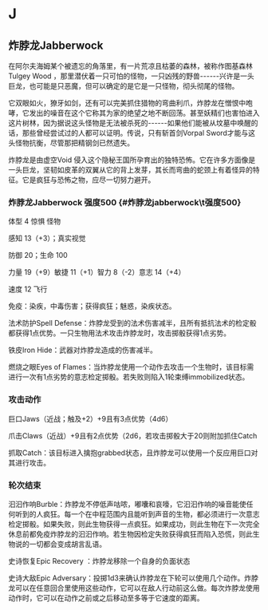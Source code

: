# J

## 炸脖龙Jabberwock

在阿尔夫海姆某个被遗忘的角落里，有一片荒凉且枯萎的森林，被称作图基森林Tulgey
Wood
，那里潜伏着一只可怕的怪物，一只凶残的野兽------兴许是一头巨龙，也可能是只恶魔，但可以确定的是它是一只怪物，彻头彻尾的怪物。

它双眼如火，獠牙如剑，还有可以完美抓住猎物的弯曲利爪，炸脖龙在憎恨中咆哮，它发出的噪音在这个它称其为家的绝望之地不断回荡。甚至妖精们也害怕进入这片树林，因为据说这头怪物是无法被杀死的------如果他们能被从坟墓中唤醒的话，那些曾经尝试过的人都可以证明。传说，只有斩首剑Vorpal
Sword才能与这头怪物抗衡，尽管那把精钢剑已然遗失。

炸脖龙是由虚空Void
侵入这个隐秘王国所孕育出的独特恐怖。它在许多方面像是一头巨龙，坚韧如皮革的双翼从它的背上发芽，其长而弯曲的蛇颈上有着怪异的特征。它是疯狂与恐怖之物，应尽一切努力避开。

### 炸脖龙Jabberwock 强度500 {#炸脖龙jabberwock\\t强度500}

体型 4 惊惧 怪物

感知 13（+3）；真实视觉

防御 20；生命 100

力量 19（+9）敏捷 11（+1）智力 8（-2）意志 14（+4）

速度 12 飞行

免疫：染疾，中毒伤害；获得疯狂；魅惑，染疾状态。

法术防护Spell
Defense：炸脖龙受到的法术伤害减半，且所有抵抗法术的检定骰都获得1点优势。一只生物用法术攻击炸脖龙时，攻击掷骰获得1点劣势。

铁皮Iron Hide：武器对炸脖龙造成的伤害减半。

燃烧之眼Eyes of
Flames：当炸脖龙使用一个动作去攻击一个生物时，该目标需进行一次有1点劣势的意志检定掷骰。若失败则陷入1轮束缚immobilized状态。

### 攻击动作

巨口Jaws（近战；触及+2）+9且有3点优势（4d6）

爪击Claws（近战）+9且有2点优势（2d6，若攻击掷骰大于20则附加抓住Catch

抓取Catch：该目标进入擒抱grabbed状态，且炸脖龙可以使用一个反应用巨口对其进行攻击。

### 轮次结束

汩汩作响Burble：炸脖龙不停低声咕哝，嘟囔和哀嚎，它汩汩作响的噪音能使任何听到的人疯狂。每一个在中程范围内且能听到声音的生物，都必须进行一次意志检定掷骰。如果失败，则此生物获得一点疯狂。如果成功，则此生物在下一次完全休息前都免疫炸脖龙的汩汩作响。若生物因检定失败获得疯狂而陷入恐慌，则此生物说的一切都会变成胡言乱语。

史诗恢复Epic Recovery ：炸脖龙移除一个自身的负面状态

史诗大敌Epic
Adversary：投掷1d3来确认炸脖龙在下轮可以使用几个动作。炸脖龙可以在任意回合里使用这些动作，它可以在敌人行动前这么做。每次炸脖龙使用动作时，它可以在动作之前或之后移动至多等于它速度的距离。
